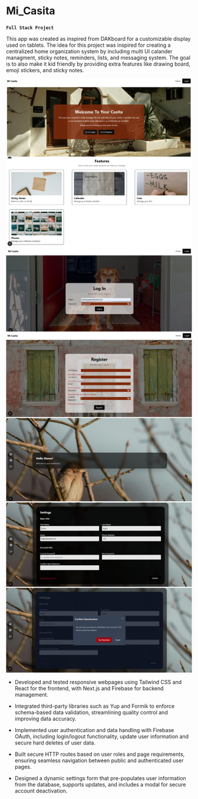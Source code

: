 # Mi_Casita
**`Full Stack Project`**

This app was created as inspired from DAKboard for a customizable display used on tablets. The idea for this project was inspired for creating a centralized home organization system by including multi UI calander managment, sticky notes, reminders, lists, and messaging system. The goal is to also make it kid friendly by providing extra features like drawing board, emoji stickers, and sticky notes. 

![Mi Casita Landing Page](readMe_Images/casita1.png)
![Mi Casita Landing Page Features Section](readMe_Images/casita2.png)
![Mi Casita LogIn Page](readMe_Images/casita3.png)
![Mi Casita Registration Page](readMe_Images/casita4.png)
![Mi Casita Dashboard Page](readMe_Images/casita5.png)
![Mi Casita Settings Page](readMe_Images/casita6.png)
![Mi Casita Settings Page Modal](readMe_Images/casita7.png)

- Developed and tested responsive webpages using Tailwind CSS and React for the frontend, with Next.js and Firebase for backend management.

- Integrated third-party libraries such as Yup and Formik to enforce schema-based data validation, streamlining quality control and improving data accuracy.

- Implemented user authentication and data handling with Firebase OAuth, including login/logout functionality, update user information and secure hard deletes of user data.

- Built secure HTTP routes based on user roles and page requirements, ensuring seamless navigation between public and authenticated user pages.

- Designed a dynamic settings form that pre-populates user information from the database, supports updates, and includes a modal for secure account deactivation.


